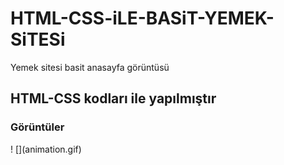 #  <h1> HTML-CSS-iLE-BASiT-YEMEK-SiTESi </h1>
Yemek sitesi basit anasayfa görüntüsü

<h2> HTML-CSS kodları ile yapılmıştır </h2>
<h3>Görüntüler</h3>
! [](animation.gif)